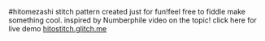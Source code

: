 #hitomezashi stitch pattern
created just for fun!feel free to fiddle make something cool.
inspired by Numberphile video on the topic!
click here for live demo [hitostitch.glitch.me](http://hitostitch.glitch.me/)
